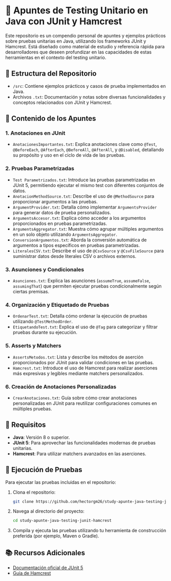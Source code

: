 
# 📘 Apuntes de Testing Unitario en Java con JUnit y Hamcrest

Este repositorio es un compendio personal de apuntes y ejemplos prácticos sobre pruebas unitarias en Java, utilizando los frameworks JUnit y Hamcrest. Está diseñado como material de estudio y referencia rápida para desarrolladores que deseen profundizar en las capacidades de estas herramientas en el contexto del testing unitario.

## 📂 Estructura del Repositorio

- `/src`: Contiene ejemplos prácticos y casos de prueba implementados en Java.
- Archivos `.txt`: Documentación y notas sobre diversas funcionalidades y conceptos relacionados con JUnit y Hamcrest.

## 🧪 Contenido de los Apuntes

### 1. **Anotaciones en JUnit**
- `AnotacionesImportantes.txt`: Explica anotaciones clave como `@Test`, `@BeforeEach`, `@AfterEach`, `@BeforeAll`, `@AfterAll`, y `@Disabled`, detallando su propósito y uso en el ciclo de vida de las pruebas.

### 2. **Pruebas Parametrizadas**
- `Test Parametrizados.txt`: Introduce las pruebas parametrizadas en JUnit 5, permitiendo ejecutar el mismo test con diferentes conjuntos de datos.
- `AnotacionMethodSource.txt`: Describe el uso de `@MethodSource` para proporcionar argumentos a las pruebas.
- `ArgumentProvider.txt`: Detalla cómo implementar `ArgumentsProvider` para generar datos de prueba personalizados.
- `ArgumentsAccesor.txt`: Explica cómo acceder a los argumentos proporcionados en pruebas parametrizadas.
- `ArgumentsAggregator.txt`: Muestra cómo agrupar múltiples argumentos en un solo objeto utilizando `ArgumentsAggregator`.
- `ConversionArgumentos.txt`: Aborda la conversión automática de argumentos a tipos específicos en pruebas parametrizadas.
- `LiteralesCSV.txt`: Describe el uso de `@CsvSource` y `@CsvFileSource` para suministrar datos desde literales CSV o archivos externos.

### 3. **Asunciones y Condicionales**
- `Asunciones.txt`: Explica las asunciones (`assumeTrue`, `assumeFalse`, `assumingThat`) que permiten ejecutar pruebas condicionalmente según ciertas premisas.

### 4. **Organización y Etiquetado de Pruebas**
- `OrdenarTest.txt`: Detalla cómo ordenar la ejecución de pruebas utilizando `@TestMethodOrder`.
- `EtiquetandoTest.txt`: Explica el uso de `@Tag` para categorizar y filtrar pruebas durante su ejecución.

### 5. **Asserts y Matchers**
- `AssertsMetodos.txt`: Lista y describe los métodos de aserción proporcionados por JUnit para validar condiciones en las pruebas.
- `Hamcrest.txt`: Introduce el uso de Hamcrest para realizar aserciones más expresivas y legibles mediante matchers personalizados.

### 6. **Creación de Anotaciones Personalizadas**
- `CrearAnotaciones.txt`: Guía sobre cómo crear anotaciones personalizadas en JUnit para reutilizar configuraciones comunes en múltiples pruebas.

## 🔧 Requisitos

- **Java**: Versión 8 o superior.
- **JUnit 5**: Para aprovechar las funcionalidades modernas de pruebas unitarias.
- **Hamcrest**: Para utilizar matchers avanzados en las aserciones.

## 🚀 Ejecución de Pruebas

Para ejecutar las pruebas incluidas en el repositorio:

1. Clona el repositorio:

   ```bash
   git clone https://github.com/hectorgm26/study-apunte-java-testing-junit-hamcrest.git
   ```

2. Navega al directorio del proyecto:

   ```bash
   cd study-apunte-java-testing-junit-hamcrest
   ```

3. Compila y ejecuta las pruebas utilizando tu herramienta de construcción preferida (por ejemplo, Maven o Gradle).

## 📚 Recursos Adicionales

- [Documentación oficial de JUnit 5](https://junit.org/junit5/docs/current/user-guide/)
- [Guía de Hamcrest](http://hamcrest.org/JavaHamcrest/)
